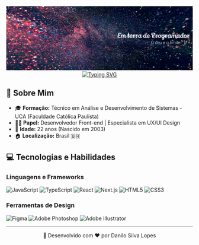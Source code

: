 <!-- Banner -->
<img src="assets/banner.png" alt="Logo" />

<!-- Banner Animado -->
<div align="center">
  <a href="https://git.io/typing-svg">
    <img src="https://readme-typing-svg.herokuapp.com?font=Fira+Code&weight=500&size=25&duration=4000&pause=500&color=007BFF&center=true&vCenter=true&width=600&lines=Bem-vindo+ao+meu+perfil+GitHub!;Desenvolvedor+Front-end+%7C+UX%2FUI+Designer" alt="Typing SVG" />
  </a>
</div>

## 🚀 Sobre Mim

- 🎓 **Formação:** Técnico em Análise e Desenvolvimento de Sistemas - UCA (Faculdade Católica Paulista)
- 👨‍💻 **Papel:** Desenvolvedor Front-end | Especialista em UX/UI Design
- 🌟 **Idade:** 22 anos (Nascido em 2003)
- 🏠 **Localização:** Brasil 🇧🇷

## 💻 Tecnologias e Habilidades

### Linguagens e Frameworks
<div>
  <img src="https://img.shields.io/badge/JavaScript-F7DF1E?style=for-the-badge&logo=javascript&logoColor=black" alt="JavaScript"/>
  <img src="https://img.shields.io/badge/TypeScript-007ACC?style=for-the-badge&logo=typescript&logoColor=white" alt="TypeScript"/>
  <img src="https://img.shields.io/badge/React-20232A?style=for-the-badge&logo=react&logoColor=61DAFB" alt="React"/>
  <img src="https://img.shields.io/badge/Next.js-000000?style=for-the-badge&logo=nextdotjs&logoColor=white" alt="Next.js"/>
  <img src="https://img.shields.io/badge/HTML5-E34F26?style=for-the-badge&logo=html5&logoColor=white" alt="HTML5"/>
  <img src="https://img.shields.io/badge/CSS3-1572B6?style=for-the-badge&logo=css3&logoColor=white" alt="CSS3"/>
</div>

### Ferramentas de Design
<div>
  <img src="https://img.shields.io/badge/Figma-F24E1E?style=for-the-badge&logo=figma&logoColor=white" alt="Figma"/>
  <img src="https://img.shields.io/badge/Adobe%20Photoshop-31A8FF?style=for-the-badge&logo=Adobe%20Photoshop&logoColor=black" alt="Adobe Photoshop"/>
  <img src="https://img.shields.io/badge/Adobe%20Illustrator-FF9A00?style=for-the-badge&logo=adobe%20illustrator&logoColor=white" alt="Adobe Illustrator"/>
</div>

---

<div align="center">
  <p>🚀 Desenvolvido com ❤️ por Danilo Silva Lopes</p>
</div>


